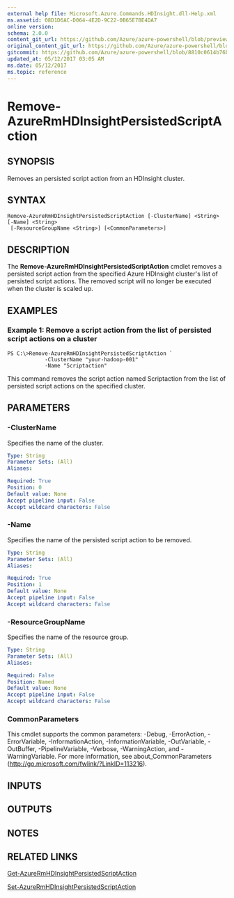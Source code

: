 ```yaml
---
external help file: Microsoft.Azure.Commands.HDInsight.dll-Help.xml
ms.assetid: 08D1D6AC-D064-4E2D-9C22-0B65E7BE4DA7
online version:
schema: 2.0.0
content_git_url: https://github.com/Azure/azure-powershell/blob/preview/src/ResourceManager/HDInsight/Commands.HDInsight/help/Remove-AzureRmHDInsightPersistedScriptAction.md
original_content_git_url: https://github.com/Azure/azure-powershell/blob/preview/src/ResourceManager/HDInsight/Commands.HDInsight/help/Remove-AzureRmHDInsightPersistedScriptAction.md
gitcommit: https://github.com/Azure/azure-powershell/blob/8810c0614b76be8d014616888a4ae7733a452af9
updated_at: 05/12/2017 03:05 AM
ms.date: 05/12/2017
ms.topic: reference
---
```


# Remove-AzureRmHDInsightPersistedScriptAction

## SYNOPSIS
Removes an persisted script action from an HDInsight cluster.

## SYNTAX

```
Remove-AzureRmHDInsightPersistedScriptAction [-ClusterName] <String> [-Name] <String>
 [-ResourceGroupName <String>] [<CommonParameters>]
```

## DESCRIPTION
The **Remove-AzureRmHDInsightPersistedScriptAction** cmdlet removes a persisted script action from the specified Azure HDInsight cluster's list of persisted script actions.
The removed script will no longer be executed when the cluster is scaled up.

## EXAMPLES

### Example 1: Remove a script action from the list of persisted script actions on a cluster
```
PS C:\>Remove-AzureRmHDInsightPersistedScriptAction `
            -ClusterName "your-hadoop-001" `
            -Name "Scriptaction"
```

This command removes the script action named Scriptaction from the list of persisted script actions on the specified cluster.

## PARAMETERS

### -ClusterName
Specifies the name of the cluster.

```yaml
Type: String
Parameter Sets: (All)
Aliases: 

Required: True
Position: 0
Default value: None
Accept pipeline input: False
Accept wildcard characters: False
```

### -Name
Specifies the name of the persisted script action to be removed.

```yaml
Type: String
Parameter Sets: (All)
Aliases: 

Required: True
Position: 1
Default value: None
Accept pipeline input: False
Accept wildcard characters: False
```

### -ResourceGroupName
Specifies the name of the resource group.

```yaml
Type: String
Parameter Sets: (All)
Aliases: 

Required: False
Position: Named
Default value: None
Accept pipeline input: False
Accept wildcard characters: False
```

### CommonParameters
This cmdlet supports the common parameters: -Debug, -ErrorAction, -ErrorVariable, -InformationAction, -InformationVariable, -OutVariable, -OutBuffer, -PipelineVariable, -Verbose, -WarningAction, and -WarningVariable. For more information, see about_CommonParameters (http://go.microsoft.com/fwlink/?LinkID=113216).

## INPUTS

## OUTPUTS

## NOTES

## RELATED LINKS

[Get-AzureRmHDInsightPersistedScriptAction](./Get-AzureRmHDInsightPersistedScriptAction.md)

[Set-AzureRmHDInsightPersistedScriptAction](./Set-AzureRmHDInsightPersistedScriptAction.md)


